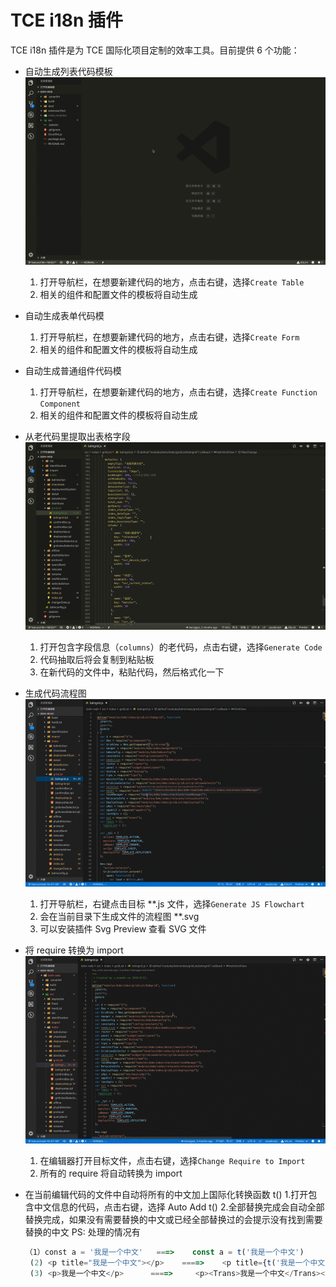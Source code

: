 # TCE i18n 插件

TCE i18n 插件是为 TCE 国际化项目定制的效率工具。目前提供 6 个功能：

- 自动生成列表代码模板
  ![new code](https://github.com/dickenslian/vscode-tce-i18n/blob/master/images/table.gif?raw=true)

  1. 打开导航栏，在想要新建代码的地方，点击右键，选择`Create Table`
  2. 相关的组件和配置文件的模板将自动生成

- 自动生成表单代码模

  1. 打开导航栏，在想要新建代码的地方，点击右键，选择`Create Form`
  2. 相关的组件和配置文件的模板将自动生成

- 自动生成普通组件代码模

  1. 打开导航栏，在想要新建代码的地方，点击右键，选择`Create Function Component`
  2. 相关的组件和配置文件的模板将自动生成

- 从老代码里提取出表格字段
  ![add code](https://github.com/dickenslian/vscode-tce-i18n/blob/master/images/generate.gif?raw=true)

  1. 打开包含字段信息（`columns`）的老代码，点击右键，选择`Generate Code`
  2. 代码抽取后将会复制到粘贴板
  3. 在新代码的文件中，粘贴代码，然后格式化一下

- 生成代码流程图
  ![add flowchart](https://raw.githubusercontent.com/dickenslian/vscode-tce-i18n/master/images/flowchart.gif)

  1. 打开导航栏，右键点击目标 \*\*.js 文件，选择`Generate JS Flowchart`
  2. 会在当前目录下生成文件的流程图 \*\*.svg
  3. 可以安装插件 Svg Preview 查看 SVG 文件

- 将 require 转换为 import
  ![change require](https://raw.githubusercontent.com/dickenslian/vscode-tce-i18n/master/images/require.gif)

  1. 在编辑器打开目标文件，点击右键，选择`Change Require to Import`
  2. 所有的 require 将自动转换为 import

- 在当前编辑代码的文件中自动将所有的中文加上国际化转换函数 t() 1.打开包含中文信息的代码，点击右键，选择 Auto Add t() 2.全部替换完成会自动全部替换完成，如果没有需要替换的中文或已经全部替换过的会提示没有找到需要替换的中文
  PS: 处理的情况有

  ```js
  （1）const a = '我是一个中文'   ===>    const a = t('我是一个中文')
   (2) <p title="我是一个中文"></p>    ====>    <p title={t('我是一个中文')}></p>
   (3) <p>我是一个中文</p>      ====>     <p><Trans>我是一个中文</Trans></p>
  ```
